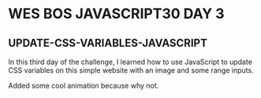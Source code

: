 # WES BOS JAVASCRIPT30 DAY 3

## UPDATE-CSS-VARIABLES-JAVASCRIPT

In this third day of the challenge, I learned how to use JavaScript to update CSS variables on this simple website with an image and some range inputs. 

Added some cool animation because why not. 